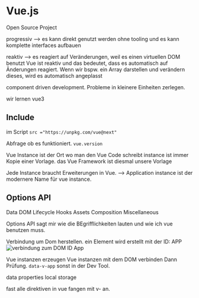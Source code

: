 # Vue.js


Open Source Project

progressiv --> es kann direkt genutzt werden ohne tooling und es kann komplette interfaces aufbauen

reaktiv --> es reagiert auf Veränderungen, weil es einen virtuellen DOM benutzt
Vue ist reaktiv und das bedeutet, dass es automatisch auf Änderungen reagiert. Wenn wir bspw. ein Array darstellen und verändern dieses, wird es automatisch angeplasst


component driven development. Probleme in kleinere Einheiten zerlegen.

wir lernen vue3


## Include
im Script
`src ="https://unpkg.com/vue@next"`

Abfrage ob es funktioniert. 
`vue.version`


Vue Instance ist der Ort wo man den Vue Code schreibt
instance ist immer Kopie einer Vorlage. das Vue Framework ist diesmal unsere Vorlage

Jede Instance braucht Erweiterungen in Vue.
--> Application instance ist der modernere Name für vue instance.


## Options API
Data
DOM
Lifecycle Hooks
Assets
Composition
Miscellaneous

Options API sagt mir wie die BEgrifflichkeiten lauten und wie ich vue benutzen muss.

Verbindung um Dom herstellen. ein Element wird erstellt mit der ID: APP
<br>
![verbindung zum DOM ID App](https://user-images.githubusercontent.com/104325830/177131734-b3be0e10-a3cb-4131-a250-7f074f515f09.JPG)
<br>


Vue instanzen erzeugen
Vue instanzen mit dem DOM verbinden
Dann Prüfung. `data-v-app`
sonst in der Dev Tool.



data properties
local storage

fast alle direktiven in vue fangen mit v- an.


